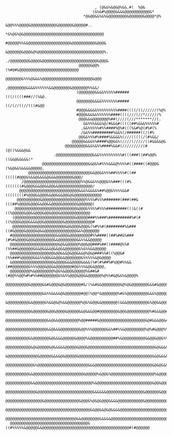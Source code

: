                                                                                                               
                                                                                                              
                                                                                                              
                                           , (@&&%&@&@%&&.#(  %@&                                             
                                          (&%&#%@@@@&&&&@@@@@@@@@@@&*                                         
                                      *@&@@&&%&%&@@@@@@@@&@@@@@@&@@@@*@%                                      
                                     &@@%%%@@@@&@@@@@@@@@@@&@@@@@@&@@@@@#..                                   
                                  *&%@&%@&@@@@@@@@@@@@@@@@@@@@@@@@@@@@@@@@@@@                                 
                                  #@@@@@%%&&@@@@@@@@@@@@@@@@@@&@@@@@@@@@@&@@@&                                
                                  &@@@@@@&@@@&@%@@@@@@@@@@@@@@@@@@@@@@@@@@@@@%.                               
                                  ./@@@@@@@@&@@@@&@@@@@@@@@@@@@@@@@@@@@@@@&@@@&                               
                                    @@@@@&@@%(%#@#&@@@@@@@@@@@@@@@@@@@@@@@@@@                                 
                                    @@@@@@@&%%%@&&&%@@@@@@@@@@@@@@@@@@@@@@&@@@                                
                                   ,@@@@@@@@&&&&%%%%%%&&@@@@@@@&@@@@@@@%%&&/                                  
                                   (@@@@@@@&&&&%%%%%######(((/((((###//(%&@.                                  
                                   @@@@@@@&&&&%%%%%%%#####((/(//((//(((#&@@                                   
                                   #@@@&&&&&%%%%%%%%%####((((/((//////(%@%                                    
                                   #@@@&&&&&%%%%%%####((((///(//*//////%                                      
                                    @@@&&&@@@@@@@%##(////(///*******//(.                                      
                                      &&%%%&&&%@/#&&&#(((((##%&&&%%%%%#                                       
                                     ,&&%%%%%#%%####%@%#(((%&#%@(#%#(%                                        
                                     /&&%%#########%&&%(/######((/(#%                                         
                                    @@&&%%%#%####%&&&&%(///(((((/(#%&&/                                       
                                 @@@@@&&&&%%####%@@&&%(////(/////((#&&&&@&                                    
                              @@@@@@@@@&&&%&%%####%&&#(/////////(#(@((%&&&@&&                                 
                         .@@@@@@@@@@@@@@@@&&&%%%%%%%%%%#(((###((##%@@%((&&@&&&&&(*                            
                    @@@@@@@@@@@@@@@@@@@@&&@&%#%%%&&&@%%%%#((####((#@@@&(%&@&&%&&&&@@@@@,                      
              @@@@@@@@@@@@@@@@@@@@@@@@@@@&&@@&&%%%##%%%%#((##(((((#@@@&%&&@&&&&@&&&@@@@@@@&@@@/               
           /@@@@@@@@@@@@@@@@@@@@@@@@@%%@&&&%%@@@&%%###(((#%(((((((#&@@@&&&@@&&@@&&@@@@@@@@@@@@@@@/            
          @@@@@@@@@@@@@@@@@@@@@@@@@@&&&%&&&&%##%@@&%%%%&&#((((((((#%@@@&&@@@&&@@&&&@@&@&@@@@@@@@@@@@          
         @@@@@@@@@@&@@@@@@@@@@@@@@@@@@@%%%%#%%%#######(###(##&(((##%@@@@&@@@&&@@&&@@@@&@@@@@@&@@@@@@(         
        @@@@@@@@@@@@@@@@@@@@@@@@@@@&@@@&%%%%#%%%#########(((&((#((%@@@@@&@@&&@@@&@@&@@@&@@@@@@@@@@@@@         
       (@@@@@@@@@@@@@@@@@@@@@@@@@@&@@@@@###%%###%##########%#(#((%@@@&@@@&&&&@@&@@@@@@@@&@@@@@@@@@@@@#        
       @@@@@@@@@@@@@@@@@@@@@@@&@&@@@&@@@&(%#%%#(########%&###((#&@@@@&@@@@&@&&@@@@@@@@@@@@@@&&%@@@@@@@        
      #@@@@@@@@@@@@@@@@@@@&&@@@&@@@@@@@@@#%%####((##%##&%###(#%#&@@@@&@@&@@@@@@@@&&@@@@@@@@&&%%&&@@@@@        
      @@@@@@@@@@@@@@@@@@@@@&@&&@@@@@%@@&@@###%##((####@%%#(%%##&@@@@@@&&&@&&&&@&&@&&@@@@@@&%&%%&&@@@@@        
      @@@@@@@@@@@@@@@@@@@&@@&&&@&@@&&&@%@&@###%%#((%@@&#(%%###%@@@@@&&&%%@@&&&@@&&@@@@@@@&%%%%%&@&@@@@        
      &@@@@@@@@@@@@@@@@@@&@@@@&&&@@@@&&&&(%#(#%##%#%@@#%%&&(##@@@@@@@&%%%@@@&@@&&@@@@@@@#@&%%%&@&&@@@@,       
      @@@@@@@@@%&@@@@@@@@%@&%&@@@&@@@@@%&##&#(#@@%%@@%#%#%%##@@@@@@@&%&%%@@@&@@&&@@@@@@%@%%#&@&&%&@@@@%       
      @@@@@@@@@@&@@@@@&&#&@@@&@&@@@@@@@#&/(%&#&&@@@@@@@@&@%@&@@@@@@@&&&#&@@@&&%&@@@@@&&%@@&@@&&&&@@@@@@       
      @@@@@@@@@@@@@@@@&&%%&&&&@&@@@@@@@#@@(%@@*&@@@@@@@%#&%@@@@@@@@@&&&%@@@@@@&&&&&@@&%@@@@@@&@&&@@@@@@       
      &@@@@@@@@@&&@@@@@&%&&@&@%&&@@@@@@%@&%&@@&&@@@@@@@(&&&@@@@@@@@@&%@@&&@@@&&%%&@&@&&@@@@@@@&@&@@@@@@.      
      @@@@@@@@@@@&@@@@@@&@@&@@@@&@@@@@&&@&&&@@#@@@@@@@@&@@&@@@@@@@@@@%#&&&@@#&@&%@%&@@@@@@@@%%%&&&@@@@@,      
      @@@@@@@@@@@@@@@@@@&&@&&@@@@@@@@@%@@#####&@@@@@@@@@@@@@@@@@@@@&@#&&&@@&#%@@&&&&&&@@@@@@@@&&@&@@@@@*      
      @@@@@@@@@@@@@@@@@@&&@&&&@@@@@@@@&@@%%%@@@@@@&&%##%%&@@@@@@@@@%@%#&@@@%%&@@@&&&@&@@@@@@@@@@%@@@@@@/      
      @@@@@@@@@@&&@@@@@@@&@&&&&@@@@@&@@@@%&@@@@@@@@@@##%&@@@@@@@@@@&&@@&@@&%%&&@&&&@&@@@@@@@@@@&@&@@@@@(      
      @@@@@@@@@@@&@&@@@@@&@&&&&&@@@@@&@@@&@@@@@@@@@@@@@@@@@@@@@@@@@@@@@&@&&&&&@@&&@@&@@@@@@@@@&&&@@@@@@%      
      &@@@@@@@@@@@@@&@@@@@&&&&@&@@@@@&@@@@@@@@@@@@@@@@@@@@@@@@@@@@@@@@&&@&&&&&@@@@&@@@@@@@@@&&&@@@@@@@@/      
      @@@@@@@@@@@@&%@@@@@@@@@@@@@@@@@@@@@@&&&@@@@@@@@@@@@@@@@@@@@@@@@@&@&@&&&@@@@@@@@@@@@@@&@&&@&@@@@@@       
      @@@@@@@@@@&&@@@@@@@@@@@@@@@@@@@@@@&@@@@@%&@@&%@@@@@@@@@@@@@@@@@@@%&@@@@@@@@@@@@@@@@@@@@@@@@@@@@@@       
      @@@@@@@@@@@&&@@@@@@@@@@@@@@@@@@@@@@@@@%&@@@@@@@@@@@@@@@@@@@@@@@@&@@&@@@@@@@@@@@@@@@@@@@@%%&&@@@@,       
      @@@@@@@@@@@@@&@@@@@@@@@@@@@@@@@@@@@@@@&&&&&&@@@@@@@@@@@@@@@@&@@@@@@&@@@@@@@@@@@@@@@@@&&%%&&@@@@@@       
      @@@@@@@@@@@@@@@@&@@@@@@@@@@@@@@@&@@@&%@&@&@@@&&&&@@@@@@@@@@@&@@@@@@@@@@@@@@@@@@@@@@@@@@@@&&&&@@@@.      
      @@@@@@@@@@@@@@@@@@@@@@@@@@@@@@@@@@@@@&&@@&&@&@&&&&@@@@@@@@@@@@@@@@@@@@@@@@@@@@@@@@@@@@@@@@@@&@@@@.      
      @@@@@@@@@@@@@@@@@@@@@@@@@@@@@@@&&@@@@@@@@&&&&&@@@@@@@@@@@@@@@@@@@@@@@@@@@@@@@@@@@@@@@@@@@@&&@@@@@@      
      @@@@@@@@@@@@@@@@@@@@@@@@@@@@@@@@@@&((#%%%%%&@@@@@&&@@@@@@@@@@@@@@@@@@@@@@@@@@@@@@@@@@@@@@#(#@@@@@@      
                                                                                                              
                                                                                                              
